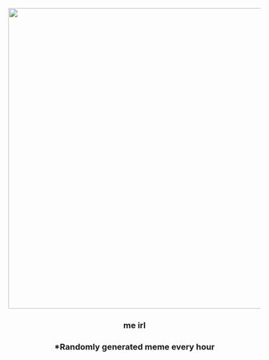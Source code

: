<p align="center">
        <img src="https://i.redd.it/agnmv2zdh5y81.jpg" width="600" height="600">
        </p>
        <h3 align="center">me irl</h3>
        <h3 align="center">*Randomly generated meme every hour</h3>
    